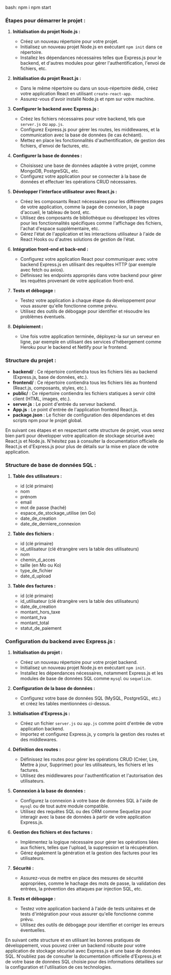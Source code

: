 

bash: npm i 
      npm start

### Étapes pour démarrer le projet :

1. **Initialisation du projet Node.js :**
   - Créez un nouveau répertoire pour votre projet.
   - Initialisez un nouveau projet Node.js en exécutant `npm init` dans ce répertoire.
   - Installez les dépendances nécessaires telles que Express.js pour le backend, et d'autres modules pour gérer l'authentification, l'envoi de fichiers, etc.

2. **Initialisation du projet React.js :**
   - Dans le même répertoire ou dans un sous-répertoire dédié, créez votre application React en utilisant `create-react-app`.
   - Assurez-vous d'avoir installé Node.js et npm sur votre machine.

3. **Configurer le backend avec Express.js :**
   - Créez les fichiers nécessaires pour votre backend, tels que `server.js` ou `app.js`.
   - Configurez Express.js pour gérer les routes, les middlewares, et la communication avec la base de données (le cas échéant).
   - Mettez en place les fonctionnalités d'authentification, de gestion des fichiers, d'envoi de factures, etc.

4. **Configurer la base de données :**
   - Choisissez une base de données adaptée à votre projet, comme MongoDB, PostgreSQL, etc.
   - Configurez votre application pour se connecter à la base de données et effectuer les opérations CRUD nécessaires.

5. **Développer l'interface utilisateur avec React.js :**
   - Créez les composants React nécessaires pour les différentes pages de votre application, comme la page de connexion, la page d'accueil, le tableau de bord, etc.
   - Utilisez des composants de bibliothèque ou développez les vôtres pour les fonctionnalités spécifiques comme l'affichage des fichiers, l'achat d'espace supplémentaire, etc.
   - Gérez l'état de l'application et les interactions utilisateur à l'aide de React Hooks ou d'autres solutions de gestion de l'état.

6. **Intégration front-end et back-end :**
   - Configurez votre application React pour communiquer avec votre backend Express.js en utilisant des requêtes HTTP (par exemple avec fetch ou axios).
   - Définissez les endpoints appropriés dans votre backend pour gérer les requêtes provenant de votre application front-end.

7. **Tests et débogage :**
   - Testez votre application à chaque étape du développement pour vous assurer qu'elle fonctionne comme prévu.
   - Utilisez des outils de débogage pour identifier et résoudre les problèmes éventuels.

8. **Déploiement :**
   - Une fois votre application terminée, déployez-la sur un serveur en ligne, par exemple en utilisant des services d'hébergement comme Heroku pour le backend et Netlify pour le frontend.

### Structure du projet :

- **backend/** : Ce répertoire contiendra tous les fichiers liés au backend (Express.js, base de données, etc.).
- **frontend/** : Ce répertoire contiendra tous les fichiers liés au frontend (React.js, composants, styles, etc.).
- **public/** : Ce répertoire contiendra les fichiers statiques à servir côté client (HTML, images, etc.).
- **server.js** : Le point d'entrée du serveur backend.
- **App.js** : Le point d'entrée de l'application frontend React.js.
- **package.json** : Le fichier de configuration des dépendances et des scripts npm pour le projet global.

En suivant ces étapes et en respectant cette structure de projet, vous serez bien parti pour développer votre application de stockage sécurisé avec React.js et Node.js. N'hésitez pas à consulter la documentation officielle de React.js et d'Express.js pour plus de détails sur la mise en place de votre application.



### Structure de base de données SQL :

1. **Table des utilisateurs :**
   - id (clé primaire)
   - nom
   - prénom
   - email
   - mot de passe (haché)
   - espace_de_stockage_utilise (en Go)
   - date_de_creation
   - date_de_derniere_connexion

2. **Table des fichiers :**
   - id (clé primaire)
   - id_utilisateur (clé étrangère vers la table des utilisateurs)
   - nom
   - chemin_d_acces
   - taille (en Mo ou Ko)
   - type_de_fichier
   - date_d_upload

3. **Table des factures :**
   - id (clé primaire)
   - id_utilisateur (clé étrangère vers la table des utilisateurs)
   - date_de_creation
   - montant_hors_taxe
   - montant_tva
   - montant_total
   - statut_de_paiement

### Configuration du backend avec Express.js :

1. **Initialisation du projet :**
   - Créez un nouveau répertoire pour votre projet backend.
   - Initialisez un nouveau projet Node.js en exécutant `npm init`.
   - Installez les dépendances nécessaires, notamment Express.js et les modules de base de données SQL comme `mysql` ou `sequelize`.

2. **Configuration de la base de données :**
   - Configurez votre base de données SQL (MySQL, PostgreSQL, etc.) et créez les tables mentionnées ci-dessus.

3. **Initialisation d'Express.js :**
   - Créez un fichier `server.js` ou `app.js` comme point d'entrée de votre application backend.
   - Importez et configurez Express.js, y compris la gestion des routes et des middlewares.

4. **Définition des routes :**
   - Définissez les routes pour gérer les opérations CRUD (Créer, Lire, Mettre à jour, Supprimer) pour les utilisateurs, les fichiers et les factures.
   - Utilisez des middlewares pour l'authentification et l'autorisation des utilisateurs.

5. **Connexion à la base de données :**
   - Configurez la connexion à votre base de données SQL à l'aide de `mysql` ou de tout autre module compatible.
   - Utilisez des requêtes SQL ou des ORM comme Sequelize pour interagir avec la base de données à partir de votre application Express.js.

6. **Gestion des fichiers et des factures :**
   - Implémentez la logique nécessaire pour gérer les opérations liées aux fichiers, telles que l'upload, la suppression et la récupération.
   - Gérez également la génération et la gestion des factures pour les utilisateurs.

7. **Sécurité :**
   - Assurez-vous de mettre en place des mesures de sécurité appropriées, comme le hachage des mots de passe, la validation des entrées, la prévention des attaques par injection SQL, etc.

8. **Tests et débogage :**
   - Testez votre application backend à l'aide de tests unitaires et de tests d'intégration pour vous assurer qu'elle fonctionne comme prévu.
   - Utilisez des outils de débogage pour identifier et corriger les erreurs éventuelles.

En suivant cette structure et en utilisant les bonnes pratiques de développement, vous pouvez créer un backend robuste pour votre application de stockage sécurisé avec Express.js et une base de données SQL. N'oubliez pas de consulter la documentation officielle d'Express.js et de votre base de données SQL choisie pour des informations détaillées sur la configuration et l'utilisation de ces technologies.
